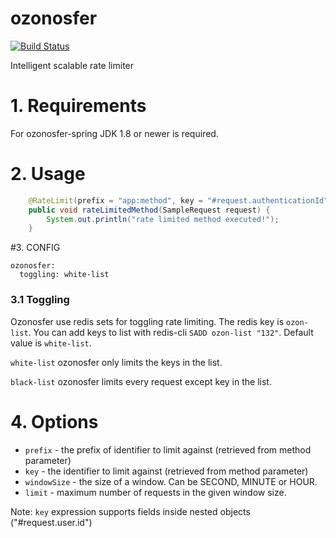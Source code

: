# ozonosfer

[![Build Status](https://travis-ci.org/iyzico/ozonosfer.svg?branch=master)](https://travis-ci.org/iyzico/ozonosfer)

Intelligent scalable rate limiter

# 1. Requirements

For ozonosfer-spring JDK 1.8 or newer is required.


# 2. Usage

```java
    @RateLimit(prefix = "app:method", key = "#request.authenticationId", windowSize = MINUTE, limit = 10)
    public void rateLimitedMethod(SampleRequest request) {
        System.out.println("rate limited method executed!");
    }
```

#3. CONFIG

```
ozonosfer:
  toggling: white-list
```

### 3.1 Toggling
   Ozonosfer use redis sets for toggling rate limiting. The redis key is  ```ozon-list```. You can add keys to list with redis-cli ```SADD ozon-list "132"```. Default value is ```white-list```. 
   
   ```white-list``` ozonosfer only limits the keys in the list.
   
   ```black-list``` ozonosfer limits every request except key in the list. 

# 4. Options

* ```prefix``` - the prefix of identifier to limit against (retrieved from method parameter)
* ```key``` - the identifier to limit against (retrieved from method parameter)
* ```windowSize``` - the size of a window. Can be SECOND, MINUTE or HOUR.
* ```limit``` - maximum number of requests in the given window size.

Note: ```key``` expression supports fields inside nested objects ("#request.user.id")